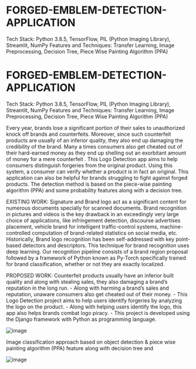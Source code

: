 # FORGED-EMBLEM-DETECTION-APPLICATION
Tech Stack: Python 3.8.5, TensorFlow, PIL (Python Imaging Library), Streamlit, NumPy Features and Techniques: Transfer Learning, Image Preprocessing, Decision Tree, Piece Wise Painting Algorithm (PPA)

# FORGED-EMBLEM-DETECTION-APPLICATION
Tech Stack: Python 3.8.5, TensorFlow, PIL (Python Imaging Library), Streamlit, NumPy Features and Techniques: Transfer Learning, Image Preprocessing, Decision Tree, Piece Wise Painting Algorithm (PPA)

Every year, brands lose a significant portion of their sales to unauthorized knock off brands and counterfeits. Moreover, since such counterfeit products are usually of an inferior quality, they also end up damaging the credibility of the brand. Many a times consumers also get cheated out of their hard-earned money as they end up shelling out an exorbitant amount of money for a mere counterfeit
. This Logo Detection app aims to help consumers distinguish forgeries from the original product. Using this system, a consumer can verify whether a product is in fact an original. This application can also be helpful for brands struggling to fight against forged products. The detection method is based on the piece-wise painting algorithm (PPA) and some probability features along with a decision tree.

EXISTING WORK: Signature and Brand logo act as a significant content for numerous documents specially for scanned documents. Brand recognition in pictures and videos is the key drawback in an exceedingly very large choice of applications, like infringement detection, discourse advertises placement, vehicle brand for intelligent traffic-control systems, machine-controlled computation of brand-related statistics on social media, etc. Historically, Brand logo recognition has been self-addressed with key point-based detectors and descriptors. This technique for brand recognition uses deep learning. Our recognition pipeline consists of a brand region proposal followed by a framework of Python known as Py-Torch specifically trained for brand classification, whether or not they are exactly localized.

PROPOSED WORK: Counterfeit products usually have an inferior built quality and along with stealing sales, they also damaging a brand’s reputation in the long run. - Along with harming a brand’s sales and reputation, unaware consumers also get cheated out of their money. - This Logo Detection project aims to help users identify forgeries by analyzing the logo on the product. - Along with helping users identify the logo, this app also helps brands combat logo piracy. - This project is developed using the Django framework with Python as programming language.

![image](https://github.com/NavyaBoga1109/FORGED-EMBLEM-DETECTION-APPLICATION/assets/132921457/ce5ff7fe-a29b-4a7e-b041-c9ec7870f6f6)

Image classification approach based on object detection & piece wise painting algorithm (PPA) feature along with decision tree and 

![image](https://github.com/NavyaBoga1109/FORGED-EMBLEM-DETECTION-APPLICATION/assets/132921457/45a2171e-9541-47eb-b055-11cbd7ecca5d)

